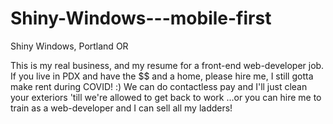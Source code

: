 # Shiny-Windows---mobile-first
Shiny Windows, Portland OR

This is my real business, and my resume for a front-end web-developer job. If you live in PDX and have the $$ and a home, please hire me, I still gotta make rent during COVID! :)  We can do contactless pay and I'll just clean your exteriors 'till we're allowed to get back to work ...or you can hire me to train as a web-developer and I can sell all my ladders!
